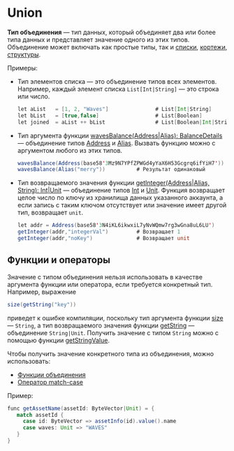 # Union

**Тип объединения** — тип данных, который объединяет два или более типа данных и представляет значение одного из этих типов. Объединение может включать как простые типы, так и [списки](/ru/ride/data-types/list), [кортежи](/ru/ride/data-types/tuple), [структуры](/ru/ride/structures/).

Примеры: 

* Тип элементов списка — это объединение типов всех элементов. Например, каждый элемент списка `List[Int|String]` — это строка или число.

   ```scala
   let aList   = [1, 2, "Waves"]               # List[Int|String]
   let bList   = [true,false]                  # List[Boolean]
   let joined  = aList ++ bList                # List[Boolean|Int|String]
   ```

* Тип аргумента функции [wavesBalance(Address|Alias): BalanceDetails](/ru/ride/functions/built-in-functions/blockchain-functions#waves-balance) — объединение типов [Address](/ru/ride/structures/common-structures/address) и [Alias](/ru/ride/structures/common-structures/alias). Вызвать функцию можно с аргументом любого из этих типов.

   ```scala
   wavesBalance(Address(base58'3Mz9N7YPfZPWGd4yYaX6H53Gcgrq6ifYiH7'))
   wavesBalance(Alias("merry"))          # Результат одинаковый
   ```

* Тип возвращаемого значения функции [getInteger(Address|Alias, String): Int|Unit](/ru/ride/functions/built-in-functions/account-data-storage-functions#get-string) — объединение типов [Int](/ru/ride/v4/data-types/int) и [Unit](/ru/ride/data-types/unit). Функция возвращает целое число по ключу из хранилища данных указанного аккаунта, а если запись с таким ключом отсутствует или значение имеет другой тип, возвращает `unit`.

   ```scala
   let addr = Address(base58'3N4iKL6ikwxiL7yNvWQmw7rg3wGna8uL6LU')
   getInteger(addr,"integerVal")         # Возвращает 1
   getInteger(addr,"noKey")              # Возвращает unit
   ```

## Функции и операторы

Значение с типом объединения нельзя использовать в качестве аргумента функции или оператора, если требуется конкретный тип. Например, выражение 

```scala
size(getString("key"))
```

приведет к ошибке компиляции, поскольку тип аргумента функции [size](/ru/ride/functions/built-in-functions/string-functions#size-string-int) — `String`, а тип возвращаемого значения функции [getString](/ru/ride/functions/built-in-functions/account-data-storage-functions#getstring-string-string-unit) — объединение `String|Unit`. Получить значение с типом `String` можно с помощью функции [getStringValue](/ru/ride/functions/built-in-functions/account-data-storage-functions#getstringvalue-string-string).

Чтобы получить значение конкретного типа из объединения, можно использовать:

* [Функции объединения](/ru/ride/functions/built-in-functions/list-functions)
* [Оператор match-case](/ru/ride/operators/match-case)

Пример:

```scala
func getAssetName(assetId: ByteVector|Unit) = {
   match assetId {
     case id: ByteVector => assetInfo(id).value().name
     case waves: Unit => "WAVES"
   }
}
```
